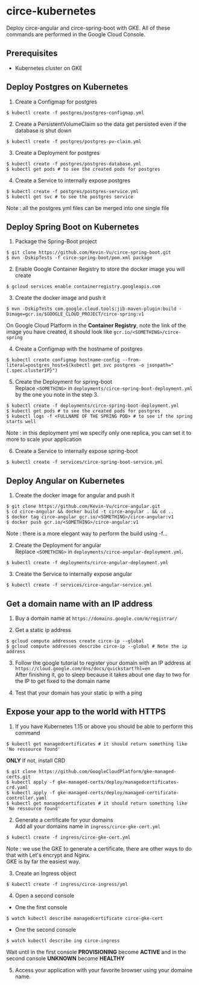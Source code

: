 # circe-kubernetes
Deploy circe-angular and circe-spring-boot with GKE.
All of these commands are performed in the Google Cloud Console.

## Prerequisites
- Kubernetes cluster on GKE

## Deploy Postgres on Kubernetes
1. Create a Configmap for postgres
```
$ kubectl create -f postgres/postgres-configmap.yml
```

2. Create a PersistentVolumeClaim so the data get persisted even if the database is shut down
```
$ kubectl create -f postgres/postgres-pv-claim.yml
```

3. Create a Deployment for postgres
```
$ kubectl create -f postgres/postgres-database.yml
$ kubectl get pods # to see the created pods for postgres
```

4. Create a Service to internally expose postgres
```
$ kubectl create -f postgres/postgres-service.yml
$ kubectl get svc # to see the postgres service
```

Note : all the postgres yml files can be merged into one single file

## Deploy Spring Boot on Kubernetes
1. Package the Spring-Boot project
```
$ git clone https://github.com/Kevin-Vu/circe-spring-boot.git 
$ mvn -DskipTests -f circe-spring-boot/pom.xml package
```

2. Enable Google Container Registry to store the docker image you will create
```
$ gcloud services enable containerregistry.googleapis.com
```

3. Create the docker image and push it
```
$ mvn -DskipTests com.google.cloud.tools:jib-maven-plugin:build -Dimage=gcr.io/$GOOGLE_CLOUD_PROJECT/circe-spring:v1
```
On Google Cloud Platform in the **Container Registry**, note the link of the image you have created, it should look like `gcr.io/<SOMETHING>/circe-spring`

4. Create a Configmap with the hostname of postgres
```
$ kubectl create configmap hostname-config --from-literal=postgres_host=$(kubectl get svc postgres -o jsonpath="{.spec.clusterIP}")
```

5. Create the Deployment for spring-boot  
Replace `<SOMETHING>` in `deployments/circe-spring-boot-deployment.yml` by the one you note in the step 3.
```
$ kubectl create -f deployments/circe-spring-boot-deployment.yml
$ kubectl get pods # to see the created pods for postgres
$ kubectl logs -f <FULLNAME OF THE SPRING POD> # to see if the spring starts well
```
Note : in this deployment yml we specify only one replica, you can set it to more to scale your application

6. Create a Service to internally expose spring-boot
```
$ kubectl create -f services/circe-spring-boot-service.yml
```

## Deploy Angular on Kubernetes
1. Create the docker image for angular and push it
```
$ git clone https://github.com/Kevin-Vu/circe-angular.git
$ cd circe-angular && docker build -t circe-angular . && cd .. 
$ docker tag circe-angular gcr.io/<SOMETHING>/circe-angular:v1
$ docker push gcr.io/<SOMETHING>/circe-angular:v1
```
Note : there is a more elegant way to perform the build using -f...

2. Create the Deployment for angular  
Replace `<SOMETHING>` in `deployments/circe-angular-deployment.yml`.
```
$ kubectl create -f deployments/circe-angular-deployment.yml
```

3. Create the Service to internally expose angular
```
$ kubectl create -f services/circe-angular-service.yml
```

## Get a domain name with an IP address
1. Buy a domain name at `https://domains.google.com/m/registrar/`

2. Get a static ip address
```
$ gcloud compute addresses create circe-ip --global
$ gcloud compute addresses describe circe-ip --global # Note the ip address
```

3. Follow the google tutorial to register your domain with an IP address at  
`https://cloud.google.com/dns/docs/quickstart?hl=en`  
After finishing it, go to sleep because it takes about one day to two for the IP to get fixed to the domain name

4. Test that your domain has your static ip with a ping

## Expose your app to the world with HTTPS
1. If you have Kubernetes 1.15 or above you should be able to perform this command 
```
$ kubectl get managedcertificates # it should return something like 'No ressource found'
```
**ONLY** If not, install CRD
```
$ git clone https://github.com/GoogleCloudPlatform/gke-managed-certs.git
$ kubectl apply -f gke-managed-certs/deploy/managedcertificates-crd.yaml
$ kubectl apply -f gke-managed-certs/deploy/managed-certificate-controller.yaml
$ kubectl get managedcertificates # it should return something like 'No ressource found'
```

2. Generate a certificate for your domains  
Add all your domains name in `ingress/circe-gke-cert.yml`
```
$ kubectl create -f ingress/circe-gke-cert.yml
```
Note : we use the GKE to generate a certificate, there are other ways to do that with Let's encrypt and Nginx.  
GKE is by far the easiest way.

3. Create an Ingress object
```
$ kubectl create -f ingress/circe-ingress/yml
```

4. Open a second console  
- One the first console
```
$ watch kubectl describe managedcertificate circe-gke-cert
```
- One the second console
```
$ watch kubectl describe ing circe-ingress
```

Wait until in the first console **PROVISIONING** become **ACTIVE** and in the second console **UNKNOWN** become **HEALTHY**

5. Access your application with your favorite browser using your domaine name.
